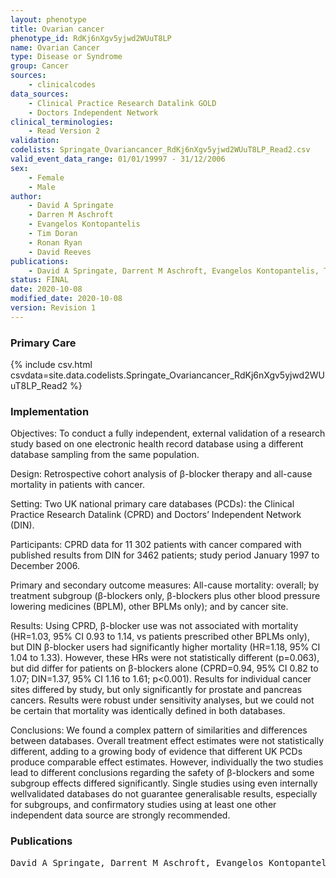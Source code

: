 ```yaml
---
layout: phenotype
title: Ovarian cancer
phenotype_id: RdKj6nXgv5yjwd2WUuT8LP
name: Ovarian Cancer
type: Disease or Syndrome
group: Cancer
sources: 
    - clinicalcodes
data_sources:
    - Clinical Practice Research Datalink GOLD
    - Doctors Independent Network
clinical_terminologies:
    - Read Version 2
validation:
codelists: Springate_Ovariancancer_RdKj6nXgv5yjwd2WUuT8LP_Read2.csv
valid_event_data_range: 01/01/19997 - 31/12/2006
sex:
    - Female
    - Male
author:
    - David A Springate
    - Darren M Aschroft
    - Evangelos Kontopantelis
    - Tim Doran
    - Ronan Ryan
    - David Reeves    
publications:
    - David A Springate, Darrent M Aschroft, Evangelos Kontopantelis, Tim Doran, Ronan Ryan, David Reeves, Can analyses of electronic patient records be independently and externally validated? Study 2—the effect of β-adrenoceptor blocker therapy on cancer survival a retrospective cohort study. BMJ Open, 5(e007299), 2014.
status: FINAL
date: 2020-10-08
modified_date: 2020-10-08
version: Revision 1
---
```



### Primary Care

{% include csv.html csvdata=site.data.codelists.Springate_Ovariancancer_RdKj6nXgv5yjwd2WUuT8LP_Read2 %}

### Implementation

Objectives: 
To conduct a fully independent, external validation of a research study based on one electronic health record database using a different database sampling from the same population. 

Design: 
Retrospective cohort analysis of β-blocker therapy and all-cause mortality in patients with cancer. 

Setting: 
Two UK national primary care databases (PCDs): the Clinical Practice Research Datalink (CPRD) and Doctors’ Independent Network (DIN). 

Participants: 
CPRD data for 11 302 patients with cancer compared with published results from DIN for 3462 patients; study period January 1997 to December 2006. 

Primary and secondary outcome measures:
All-cause mortality: overall; by treatment subgroup (β-blockers only, β-blockers plus other blood pressure lowering medicines (BPLM), other BPLMs only); and by cancer site.

Results: 
Using CPRD, β-blocker use was not associated with mortality (HR=1.03, 95% CI 0.93 to 1.14, vs patients prescribed other BPLMs only), but DIN β-blocker users had significantly higher mortality (HR=1.18, 95% CI 1.04 to 1.33). However, these HRs were not statistically different (p=0.063), but did differ for patients on β-blockers alone (CPRD=0.94, 95% CI 0.82 to 1.07; DIN=1.37, 95% CI 1.16 to 1.61; p<0.001). Results for individual cancer sites differed by study, but only significantly for prostate and pancreas cancers. Results were robust under sensitivity analyses, but we could not be certain that mortality was identically defined in both databases.

Conclusions: 
We found a complex pattern of similarities and differences between databases. Overall treatment effect estimates were not statistically different, adding to a growing body of evidence that different UK PCDs produce comparable effect estimates. However, individually the two studies lead to different conclusions regarding the safety of β-blockers and some subgroup effects differed significantly. Single studies using even internally wellvalidated databases do not guarantee generalisable results, especially for subgroups, and confirmatory studies using at least one other independent data source are strongly recommended.

### Publications

<pre>
David A Springate, Darrent M Aschroft, Evangelos Kontopantelis, Tim Doran, Ronan Ryan, David Reeves, Can analyses of electronic patient records be independently and externally validated? Study 2—the effect of β-adrenoceptor blocker therapy on cancer survival a retrospective cohort study. BMJ Open, 5(e007299), 2014.
</pre>
